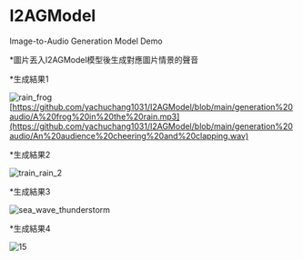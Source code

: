 # I2AGModel
Image-to-Audio Generation Model Demo


*圖片丟入I2AGModel模型後生成對應圖片情景的聲音


*生成結果1

![rain_frog](https://github.com/yachuchang1031/I2AGModel/assets/136334958/825aa781-da29-4e1c-82eb-4a1841d1212e)
[https://github.com/yachuchang1031/I2AGModel/blob/main/generation%20audio/A%20frog%20in%20the%20rain.mp3](https://github.com/yachuchang1031/I2AGModel/blob/main/generation%20audio/An%20audience%20cheering%20and%20clapping.wav)

*生成結果2

![train_rain_2](https://github.com/yachuchang1031/I2AGModel/assets/136334958/705510d6-b646-4203-8991-9d28c37b3869)
> [](https://github.com/yachuchang1031/I2AGModel/assets/136334958/b59b925f-9f60-4e0b-93ce-2071e4dae73d)

*生成結果3

![sea_wave_thunderstorm](https://github.com/yachuchang1031/I2AGModel/assets/136334958/73dcfe60-53cb-478e-925b-0a33019241b7)
> [](https://github.com/yachuchang1031/I2AGModel/assets/136334958/cd1a0fc2-1e9d-410f-afaa-512a4ce7d355)

*生成結果4

![15](https://github.com/yachuchang1031/I2AGModel/assets/136334958/9b493437-3808-46ec-955b-9c7463bee361)
> [](https://github.com/yachuchang1031/I2AGModel/assets/136334958/fb702cd9-3f46-4223-ba5f-b2d7f11b2309)
